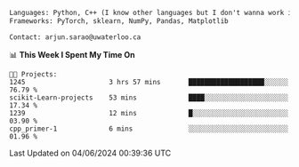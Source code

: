 ```txt
Languages: Python, C++ (I know other languages but I don't wanna work in em)
Frameworks: PyTorch, sklearn, NumPy, Pandas, Matplotlib

Contact: arjun.sarao@uwaterloo.ca
```

<!--START_SECTION:waka-->
📊 **This Week I Spent My Time On** 

```text
🐱‍💻 Projects: 
1245                     3 hrs 57 mins       ███████████████████░░░░░░   76.79 % 
scikit-Learn-projects    53 mins             ████░░░░░░░░░░░░░░░░░░░░░   17.34 % 
1239                     12 mins             █░░░░░░░░░░░░░░░░░░░░░░░░   03.90 % 
cpp_primer-1             6 mins              ░░░░░░░░░░░░░░░░░░░░░░░░░   01.96 % 
```


 Last Updated on 04/06/2024 00:39:36 UTC
<!--END_SECTION:waka-->

